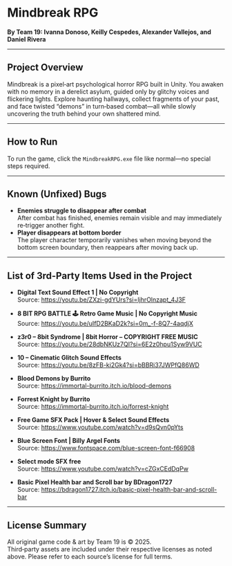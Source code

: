 # Mindbreak RPG  
**By Team 19: Ivanna Donoso, Keilly Cespedes, Alexander Vallejos, and Daniel Rivera**

---

## Project Overview
Mindbreak is a pixel‑art psychological horror RPG built in Unity. You awaken with no memory in a derelict asylum, guided only by glitchy voices and flickering lights. Explore haunting hallways, collect fragments of your past, and face twisted “demons” in turn‑based combat—all while slowly uncovering the truth behind your own shattered mind.

---

## How to Run
To run the game, click the `MindbreakRPG.exe` file like normal—no special steps required.

---

## Known (Unfixed) Bugs
- **Enemies struggle to disappear after combat**  
  After combat has finished, enemies remain visible and may immediately re‑trigger another fight.
- **Player disappears at bottom border**  
  The player character temporarily vanishes when moving beyond the bottom screen boundary, then reappears after moving back up.

---

## List of 3rd-Party Items Used in the Project

- **Digital Text Sound Effect 1 | No Copyright**  
  Source: https://youtu.be/ZXzi-gdYUrs?si=IjhrOlnzapt_4J3F

- **8 BIT RPG BATTLE 🕹️ Retro Game Music | No Copyright Music**  
  Source: https://youtu.be/uIfD2BKaD2k?si=0m_-f-8Q7-4aqdjX

- **z3r0 – 8bit Syndrome | 8bit Horror – COPYRIGHT FREE MUSIC**  
  Source: https://youtu.be/28dbNKUz7QI?si=6E2z0hpu1Syw9VUC

- **10 – Cinematic Glitch Sound Effects**  
  Source: https://youtu.be/8zFB-ki2Gk4?si=bBBRi37JWPfQ86WD

- **Blood Demons by Burrito**  
  Source: https://immortal-burrito.itch.io/blood-demons

- **Forrest Knight by Burrito**  
  Source: https://immortal-burrito.itch.io/forrest-knight

- **Free Game SFX Pack | Hover & Select Sound Effects**  
  Source: https://www.youtube.com/watch?v=d9sQvn0pYts

- **Blue Screen Font | Billy Argel Fonts**  
  Source: https://www.fontspace.com/blue-screen-font-f66908

- **Select mode SFX free**  
  Source: https://www.youtube.com/watch?v=cZGxCEdDqPw

- **Basic Pixel Health bar and Scroll bar by BDragon1727**  
  Source: https://bdragon1727.itch.io/basic-pixel-health-bar-and-scroll-bar

---

## License Summary
All original game code & art by Team 19 is © 2025.  
Third‑party assets are included under their respective licenses as noted above. Please refer to each source’s license for full terms.


